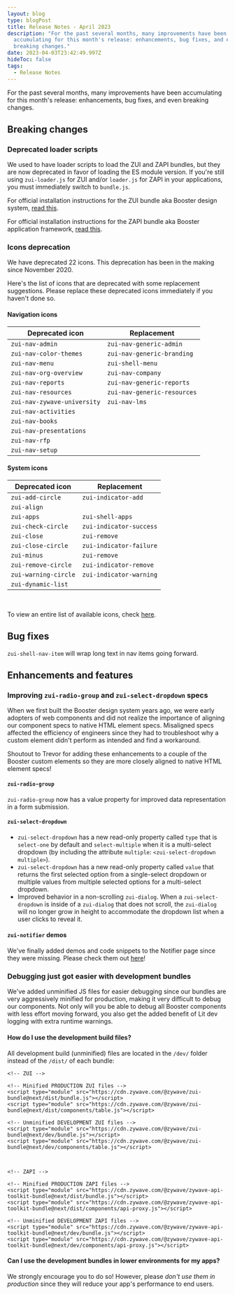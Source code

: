 ```yaml
---
layout: blog
type: blogPost
title: Release Notes - April 2023
description: "For the past several months, many improvements have been
  accumulating for this month's release: enhancements, bug fixes, and even
  breaking changes."
date: 2023-04-03T23:42:49.997Z
hideToc: false
tags:
  - Release Notes
---
```

For the past several months, many improvements have been accumulating for this month's release: enhancements, bug fixes, and even breaking changes.

<docs-spacer></docs-spacer>

## Breaking changes

### Deprecated loader scripts

We used to have loader scripts to load the ZUI and ZAPI bundles, but they are now deprecated in favor of loading the ES module version. If you're still using `zui-loader.js` for ZUI and/or `loader.js` for ZAPI in your applications, you must immediately switch to `bundle.js`.

For official installation instructions for the ZUI bundle aka Booster design system, [read this](/design-system/developers/installation/).

For official installation instructions for the ZAPI bundle aka Booster application framework, [read this](/application-framework/developers/installation/).

<docs-spacer></docs-spacer>

### Icons deprecation

We have deprecated 22 icons. This deprecation has been in the making since November 2020.

Here's the list of icons that are deprecated with some replacement suggestions. Please replace these deprecated icons immediately if you haven't done so.

<docs-spacer size="small"></docs-spacer>

#### Navigation icons

| Deprecated icon             | Replacement                 |
| --------------------------- | --------------------------- |
| `zui-nav-admin`             | `zui-nav-generic-admin`     |
| `zui-nav-color-themes`      | `zui-nav-generic-branding`  |
| `zui-nav-menu`              | `zui-shell-menu`            |
| `zui-nav-org-overview`      | `zui-nav-company`           |
| `zui-nav-reports`           | `zui-nav-generic-reports`   |
| `zui-nav-resources`         | `zui-nav-generic-resources` |
| `zui-nav-zywave-university` | `zui-nav-lms`               |
| `zui-nav-activities`        |                             |
| `zui-nav-books`             |                             |
| `zui-nav-presentations`     |                             |
| `zui-nav-rfp`               |                             |
| `zui-nav-setup`             |                             |

<docs-spacer size="small"></docs-spacer>

#### System icons

| Deprecated icon      | Replacement             |
| -------------------- | ----------------------- |
| `zui-add-circle`     | `zui-indicator-add`     |
| `zui-align`          |                         |
| `zui-apps`           | `zui-shell-apps`        |
| `zui-check-circle`   | `zui-indicator-success` |
| `zui-close`          | `zui-remove`            |
| `zui-close-circle`   | `zui-indicator-failure` |
| `zui-minus`          | `zui-remove`            |
| `zui-remove-circle`  | `zui-indicator-remove`  |
| `zui-warning-circle` | `zui-indicator-warning` |
| `zui-dynamic-list`   |                         |

<br>

<docs-note>To view an entire list of available icons, check [here](/design-system/components/icons/?tab=usage).</docs-note>

<docs-spacer></docs-spacer>

## Bug fixes

`zui-shell-nav-item` will wrap long text in nav items going forward.

<docs-spacer></docs-spacer>

## Enhancements and features

### Improving `zui-radio-group` and `zui-select-dropdown` specs

When we first built the Booster design system years ago, we were early adopters of web components and did not realize the importance of aligning our component specs to native HTML element specs. Misaligned specs affected the efficiency of engineers since they had to troubleshoot why a custom element didn't perform as intended and find a workaround.

Shoutout to Trevor for adding these enhancements to a couple of the Booster custom elements so they are more closely aligned to native HTML element specs!

<docs-spacer size="small"></docs-spacer>

#### `zui-radio-group`

`zui-radio-group` now has a value property for improved data representation in a form submission.

<docs-spacer size="small"></docs-spacer>

#### `zui-select-dropdown`

* `zui-select-dropdown` has a new read-only property called `type` that is `select-one` by default and `select-multiple` when it is a multi-select dropdown (by including the attribute `multiple`: `<zui-select-dropdown multiple>`). 
* `zui-select-dropdown` has a new read-only property called `value` that returns the first selected option from a single-select dropdown or multiple values from multiple selected options for a multi-select dropdown.
* Improved behavior in a non-scrolling `zui-dialog`. When a `zui-select-dropdown` is inside of a `zui-dialog` that does not scroll, the `zui-dialog` will no longer grow in height to accommodate the dropdown list when a user clicks to reveal it.

<docs-spacer size="small"></docs-spacer>

#### `zui-notifier` demos

We've finally added demos and code snippets to the Notifier page since they were missing. Please check them out [here](/design-system/components/notifiers/?tab=demos)!

<docs-spacer size="small"></docs-spacer>

### Debugging just got easier with development bundles

We've added unminified JS files for easier debugging since our bundles are very aggressively minified for production, making it very difficult to debug our components. Not only will you be able to debug all Booster components with less effort moving forward, you also get the added benefit of Lit dev logging with extra runtime warnings.

<docs-spacer size="small"></docs-spacer>

#### How do I use the development build files?

All development build (unminified) files are located in the `/dev/` folder instead of the `/dist/` of each bundle:

```
<!-- ZUI -->

<!-- Minified PRODUCTION ZUI files -->
<script type="module" src="https://cdn.zywave.com/@zywave/zui-bundle@next/dist/bundle.js"></script>
<script type="module" src="https://cdn.zywave.com/@zywave/zui-bundle@next/dist/components/table.js"></script>

<!-- Unminified DEVELOPMENT ZUI files -->
<script type="module" src="https://cdn.zywave.com/@zywave/zui-bundle@next/dev/bundle.js"></script>
<script type="module" src="https://cdn.zywave.com/@zywave/zui-bundle@next/dev/components/table.js"></script>



<!-- ZAPI -->

<!-- Minified PRODUCTION ZAPI files -->
<script type="module" src="https://cdn.zywave.com/@zywave/zywave-api-toolkit-bundle@next/dist/bundle.js"></script>
<script type="module" src="https://cdn.zywave.com/@zywave/zywave-api-toolkit-bundle@next/dist/components/api-proxy.js"></script>

<!-- Unminified DEVELOPMENT ZAPI files -->
<script type="module" src="https://cdn.zywave.com/@zywave/zywave-api-toolkit-bundle@next/dev/bundle.js"></script>
<script type="module" src="https://cdn.zywave.com/@zywave/zywave-api-toolkit-bundle@next/dev/components/api-proxy.js"></script>
```

<docs-spacer size="small"></docs-spacer>

#### Can I use the development bundles in lower environments for my apps?

We strongly encourage you to do so! However, please *don't use them in production* since they will reduce your app's performance to end users.